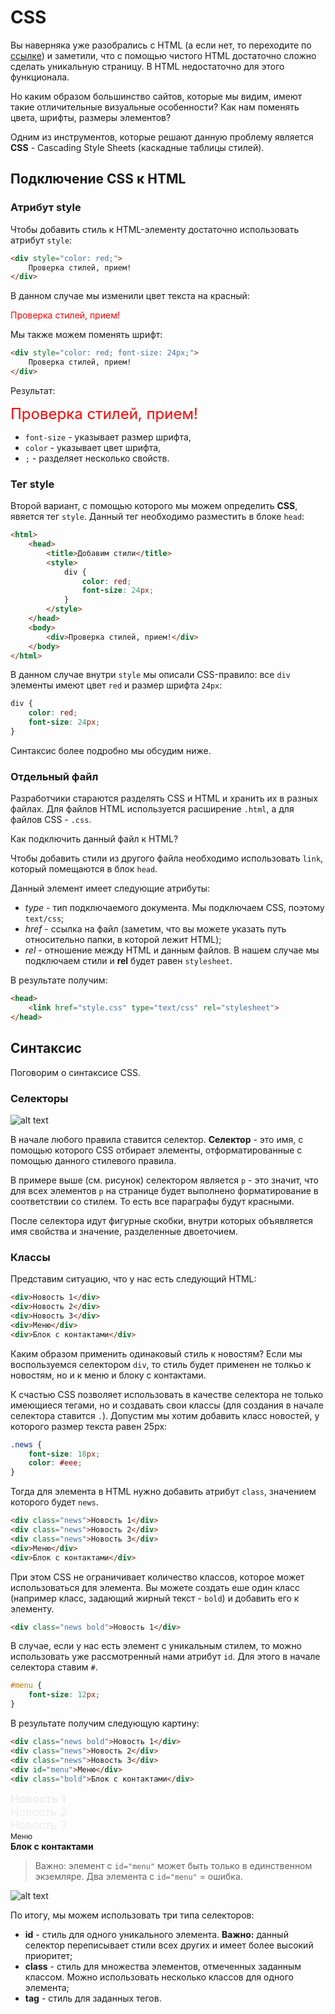 # CSS

Вы наверняка уже разобрались с HTML (а если нет, то переходите по [ссылке](https://vectree.ru/video/1/0/0)) и заметили, что с помощью чистого HTML достаточно сложно сделать уникальную страницу. В HTML недостаточно для этого функционала.

Но каким образом большинство сайтов, которые мы видим, имеют такие отличительные визуальные особенности? 
Как нам поменять цвета, шрифты, размеры элементов?

Одним из инструментов, которые решают данную проблему является **CSS** - Cascading Style Sheets (каскадные таблицы стилей).

## Подключение CSS к HTML

### Атрибут style

Чтобы добавить стиль к HTML-элементу достаточно использовать атрибут `style`:

```html
<div style="color: red;">
    Проверка стилей, прием!
</div>
```

В данном случае мы изменили цвет текста на красный:

<div class="html">
    <div style="color: red;">
        Проверка стилей, прием!
    </div>
</div>

Мы также можем поменять шрифт:

```html
<div style="color: red; font-size: 24px;">
    Проверка стилей, прием!
</div>
```

Результат:

<div class="html">
    <div style="color: red; font-size: 24px;">
        Проверка стилей, прием!
    </div>
</div>

* `font-size` - указывает размер шрифта,
* `color` - указывает цвет шрифта,
* `;` - разделяет несколько свойств.

### Тег style

Второй вариант, с помощью которого мы можем определить **CSS**, явяется тег `style`. Данный тег необходимо разместить в блоке `head`:

```html
<html>
    <head>
        <title>Добавим стили</title>
        <style>
            div {
                color: red;
                font-size: 24px;
            }
        </style>
    </head>
    <body>
        <div>Проверка стилей, прием!</div>
    </body>
</html>
```

В данном случае внутри `style` мы описали CSS-правило: все `div` элементы имеют цвет `red` и размер шрифта `24px`:

```css
div {
    color: red;
    font-size: 24px;
}
```

Синтаксис более подробно мы обсудим ниже.

### Отдельный файл

Разработчики стараются разделять CSS и HTML и хранить их в разных файлах. Для файлов HTML используется расширение `.html`, а для файлов CSS - `.css`.

Как подключить данный файл к HTML?

Чтобы добавить стили из другого файла необходимо использовать `link`, который помещаются в блок `head`.

Данный элемент имеет следующие атрибуты:
* *type* - тип подключаемого документа. Мы подключаем CSS, поэтому `text/css`;
* *href* - ссылка на файл (заметим, что вы можете указать путь относительно папки, в которой лежит HTML);
* *rel* - отношение между HTML и данным файлов. В нашем случае мы подключаем стили и **rel** будет равен `stylesheet`.

В результате получим:
```html
<head>
    <link href="style.css" type="text/css" rel="stylesheet">
</head>
```

## Синтаксис

Поговорим о синтаксисе CSS.

### Селекторы

![alt text](https://user-images.githubusercontent.com/4215285/54446224-86c07f00-4757-11e9-9a0e-8383890e2dcf.png)

В начале любого правила ставится селектор. **Селектор** - это имя, с помощью которого CSS отбирает элементы, отформатированные с помощью данного стилевого правила.

В примере выше (см. рисунок) селектором является `p` - это значит, что для всех элементов `p` на странице будет выполнено форматирование в соответствии со стилем. То есть все параграфы будут красными.

После селектора идут фигурные скобки, внутри которых объявляется имя свойства и значение, разделенные двоеточием.

### Классы

Представим ситуацию, что у нас есть следующий HTML:

```html
<div>Новость 1</div>
<div>Новость 2</div>
<div>Новость 3</div>
<div>Меню</div>
<div>Блок с контактами</div>
```

Каким образом применить одинаковый стиль к новостям? Если мы воспользуемся селектором `div`, то стиль будет применен не толкьо к новостям, но и к меню и блоку с контактами.

К счастью CSS позволяет использовать в качестве селектора не только имеющиеся тегами, но и создавать свои классы (для создания в начале селектора ставится `.`). Допустим мы хотим добавить класс новостей, у которого размер текста равен 25px:

```css
.news {
    font-size: 18px;
    color: #eee;
}
```

Тогда для элемента в HTML нужно добавить атрибут `class`, значением которого будет `news`.

```html
<div class="news">Новость 1</div>
<div class="news">Новость 2</div>
<div class="news">Новость 3</div>
<div>Меню</div>
<div>Блок с контактами</div>
```

При этом CSS не ограничивает количество классов, которое может использоваться для элемента. Вы можете создать еше один класс (например класс, задающий жирный текст - `bold`) и добавить его к элементу.

```html
<div class="news bold">Новость 1</div>
```

В случае, если у нас есть элемент с уникальным стилем, то можно использовать уже рассмотренный нами атрибут `id`. Для этого в начале селектора ставим `#`.

```css
#menu {
    font-size: 12px;
}
```

В результате получим следующую картину:

```html
<div class="news bold">Новость 1</div>
<div class="news">Новость 2</div>
<div class="news">Новость 3</div>
<div id="menu">Меню</div>
<div class="bold">Блок с контактами</div>
```

<div class="html">
    <div style="font-size: 18px; color: #eee; font-weight: bold;">Новость 1</div>
    <div style="font-size: 18px; color: #eee;">Новость 2</div>
    <div style="font-size: 18px; color: #eee;">Новость 3</div>
    <div style="font-size: 12px;">Меню</div>
    <div style="font-weight: bold;">Блок с контактами</div>
</div>

> Важно: элемент с `id="menu"` может быть только в единственном экземляре. Два элемента с `id="menu"` = ошибка.

![alt text](https://user-images.githubusercontent.com/4215285/54446255-9213aa80-4757-11e9-91d8-066292123294.jpeg)

По итогу, мы можем использовать три типа селекторов:
* **id** - стиль для одного уникального элемента. **Важно:** данный селектор переписывает стили всех других и имеет более высокий приоритет;
* **class** - стиль для множества элементов, отмеченных заданным классом. Можно использовать несколько классов для одного элемента;
* **tag** - стиль для заданных тегов.